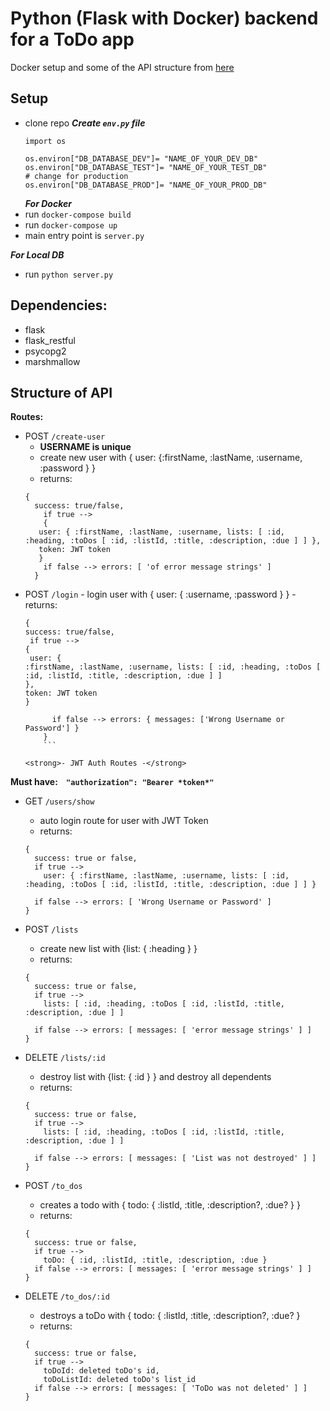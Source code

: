 # Python (Flask with Docker) backend for a ToDo app

Docker setup and some of the API structure from [here](https://www.youtube.com/watch?v=4T5Gnrmzjak)

## Setup

- clone repo
  **_Create `env.py` file_**
  ```
  import os

  os.environ["DB_DATABASE_DEV"]= "NAME_OF_YOUR_DEV_DB"
  os.environ["DB_DATABASE_TEST"]= "NAME_OF_YOUR_TEST_DB"
  # change for production
  os.environ["DB_DATABASE_PROD"]= "NAME_OF_YOUR_PROD_DB"
  ```
  **_For Docker_**
- run `docker-compose build`
- run `docker-compose up`
- main entry point is `server.py`

**_For Local DB_**

- run `python server.py`

## Dependencies:

- flask
- flask_restful
- psycopg2
- marshmallow

## Structure of API

<strong>Routes: </strong>

- POST `/create-user`
  - <strong>USERNAME is unique</strong>
  - create new user with { user: {:firstName, :lastName, :username, :password } }
  - returns:
  ```
  {
    success: true/false,
      if true -->
      {
     user: { :firstName, :lastName, :username, lists: [ :id, :heading, :toDos [ :id, :listId, :title, :description, :due ] ] },
     token: JWT token
     }
      if false --> errors: [ 'of error message strings' ]
    }
  ```
- POST `/login` - login user with { user: { :username, :password } } - returns:
  ```
  {
  success: true/false,  
   if true -->
  {  
   user: {
  :firstName, :lastName, :username, lists: [ :id, :heading, :toDos [ :id, :listId, :title, :description, :due ] ]
  },
  token: JWT token
  }

        if false --> errors: { messages: ['Wrong Username or Password'] }
      }
      ```

  <strong>- JWT Auth Routes -</strong>

<strong>Must have: <span>&nbsp;&nbsp;</span> `"authorization": "Bearer *token*"`</strong>

- GET `/users/show`

  - auto login route for user with JWT Token
  - returns:

  ```
  {
    success: true or false,
    if true -->
      user: { :firstName, :lastName, :username, lists: [ :id, :heading, :toDos [ :id, :listId, :title, :description, :due ] ] }

    if false --> errors: [ 'Wrong Username or Password' ]
  }
  ```

- POST `/lists`

  - create new list with {list: { :heading } }
  - returns:

  ```
  {
    success: true or false,
    if true -->
      lists: [ :id, :heading, :toDos [ :id, :listId, :title, :description, :due ] ]

    if false --> errors: [ messages: [ 'error message strings' ] ]
  }
  ```

- DELETE `/lists/:id`

  - destroy list with {list: { :id } } and destroy all dependents
  - returns:

  ```
  {
    success: true or false,
    if true -->
      lists: [ :id, :heading, :toDos [ :id, :listId, :title, :description, :due ] ]

    if false --> errors: [ messages: [ 'List was not destroyed' ] ]
  }
  ```

- POST `/to_dos`

  - creates a todo with { todo: { :listId, :title, :description?, :due? } }
  - returns:

  ```
  {
    success: true or false,
    if true -->
      toDo: { :id, :listId, :title, :description, :due }
    if false --> errors: [ messages: [ 'error message strings' ] ]
  }
  ```

- DELETE `/to_dos/:id`
  - destroys a toDo with { todo: { :listId, :title, :description?, :due? }
  - returns:
  ```
  {
    success: true or false,
    if true -->
      toDoId: deleted toDo's id,
      toDoListId: deleted toDo's list_id
    if false --> errors: [ messages: [ 'ToDo was not deleted' ] ]
  }
  ```
